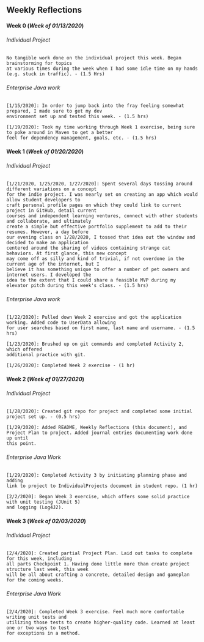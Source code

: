 ## Weekly Reflections

#### Week 0  (*Week of 01/13/2020*)

###### Individual Project
    No tangible work done on the individual project this week. Began brainstorming for topics
    at various times during the week when I had some idle time on my hands (e.g. stuck in traffic). - (1.5 Hrs)

###### Enterprise Java work
    [1/15/2020]: In order to jump back into the fray feeling somewhat prepared, I made sure to get my dev
    environment set up and tested this week. - (1.5 hrs)
    
    [1/19/2020]: Took my time working through Week 1 exercise, being sure to poke around in Maven to get a better
    feel for dependency management, goals, etc. - (1.5 hrs)

#### Week 1 (*Week of 01/20/2020*)

###### Individual Project
    
    [1/21/2020, 1/25/2020, 1/27/2020]: Spent several days tossing around different variations on a concept
    for the indie project. I was nearly set on creating an app which would allow student developers to 
    craft personal profile pages on which they could link to current project in GitHub, detail current
    courses and independent learning ventures, connect with other students and collaborate, and ultimately
    create a simple but effective portfolio supplement to add to their resumes. However, a day before
    our evening class on 1/28/2020, I tossed that idea out the window and decided to make an application
    centered around the sharing of videos containing strange cat behaviors. At first glance, this new concept 
    may come off as silly and kind of trivial, if not overdone in the current age of the internet, but I
    believe it has something unique to offer a number of pet owners and internet users. I developed the
    idea to the extent that I could share a feasible MVP during my elevator pitch during this week's class. - (1.5 hrs)
    

###### Enterprise Java work

    [1/22/2020]: Pulled down Week 2 exercise and got the application working. Added code to UserData allowing
    for user searches based on first name, last name and username. - (1.5 hrs)
    
    [1/23/2020]: Brushed up on git commands and completed Activity 2, which offered
    additional practice with git.
    
    [1/26/2020]: Completed Week 2 exercise - (1 hr) 
    

#### Week 2 (*Week of 01/27/2020*)

###### Individual Project

    [1/28/2020]: Created git repo for project and completed some initial project set up. - (0.5 hrs)

    [1/29/2020]: Added README, Weekly Reflections (this document), and 
    Project Plan to project. Added journal entries documenting work done up until
    this point.
    
###### Enterprise Java Work

    [1/29/2020]: Completed Activity 3 by initiating planning phase and adding
    link to project to IndividualProjects document in student repo. (1 hr)
    
    [2/2/2020]: Began Week 3 exercise, which offers some solid practice with unit testing (JUnit 5) 
    and logging (Log4J2).
    
#### Week 3 (*Week of 02/03/2020*)

###### Individual Project

    [2/4/2020]: Created partial Project Plan. Laid out tasks to complete for this week, including
    all parts Checkpoint 1. Having done little more than create project structure last week, this week
    will be all about crafting a concrete, detailed design and gameplan for the coming weeks. 
    
###### Enterprise Java Work

    [2/4/2020]: Completed Week 3 exercise. Feel much more comfortable writing unit tests and
    utilizing those tests to create higher-quality code. Learned at least one or two ways to test
    for exceptions in a method.